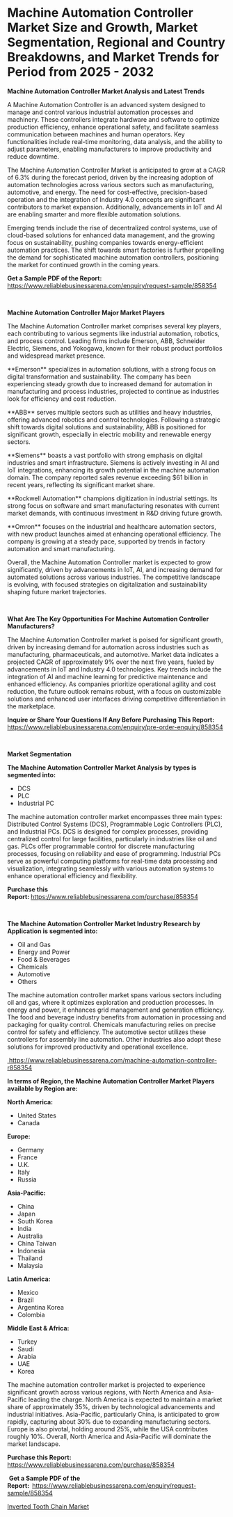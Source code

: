 <p><h1>Machine Automation Controller Market Size and Growth, Market Segmentation, Regional and Country Breakdowns, and Market Trends for Period from 2025 -  2032</h1></p><p><strong>Machine Automation Controller Market Analysis and Latest Trends</strong></p>
<p><p>A Machine Automation Controller is an advanced system designed to manage and control various industrial automation processes and machinery. These controllers integrate hardware and software to optimize production efficiency, enhance operational safety, and facilitate seamless communication between machines and human operators. Key functionalities include real-time monitoring, data analysis, and the ability to adjust parameters, enabling manufacturers to improve productivity and reduce downtime.</p><p>The Machine Automation Controller Market is anticipated to grow at a CAGR of 6.3% during the forecast period, driven by the increasing adoption of automation technologies across various sectors such as manufacturing, automotive, and energy. The need for cost-effective, precision-based operation and the integration of Industry 4.0 concepts are significant contributors to market expansion. Additionally, advancements in IoT and AI are enabling smarter and more flexible automation solutions. </p><p>Emerging trends include the rise of decentralized control systems, use of cloud-based solutions for enhanced data management, and the growing focus on sustainability, pushing companies towards energy-efficient automation practices. The shift towards smart factories is further propelling the demand for sophisticated machine automation controllers, positioning the market for continued growth in the coming years.</p></p>
<p><strong>Get a Sample PDF of the Report:&nbsp;</strong> <a href="https://www.reliablebusinessarena.com/enquiry/request-sample/858354?utm_campaign=2868&utm_medium=2&utm_source=Github&utm_content=ia&utm_term=08042025&utm_id=machine-automation-controller">https://www.reliablebusinessarena.com/enquiry/request-sample/858354</a></p>
<p>&nbsp;</p>
<p><strong>Machine Automation Controller Major Market Players</strong></p>
<p><p>The Machine Automation Controller market comprises several key players, each contributing to various segments like industrial automation, robotics, and process control. Leading firms include Emerson, ABB, Schneider Electric, Siemens, and Yokogawa, known for their robust product portfolios and widespread market presence. </p><p>**Emerson** specializes in automation solutions, with a strong focus on digital transformation and sustainability. The company has been experiencing steady growth due to increased demand for automation in manufacturing and process industries, projected to continue as industries look for efficiency and cost reduction.</p><p>**ABB** serves multiple sectors such as utilities and heavy industries, offering advanced robotics and control technologies. Following a strategic shift towards digital solutions and sustainability, ABB is positioned for significant growth, especially in electric mobility and renewable energy sectors. </p><p>**Siemens** boasts a vast portfolio with strong emphasis on digital industries and smart infrastructure. Siemens is actively investing in AI and IoT integrations, enhancing its growth potential in the machine automation domain. The company reported sales revenue exceeding $61 billion in recent years, reflecting its significant market share.</p><p>**Rockwell Automation** champions digitization in industrial settings. Its strong focus on software and smart manufacturing resonates with current market demands, with continuous investment in R&D driving future growth.</p><p>**Omron** focuses on the industrial and healthcare automation sectors, with new product launches aimed at enhancing operational efficiency. The company is growing at a steady pace, supported by trends in factory automation and smart manufacturing.</p><p>Overall, the Machine Automation Controller market is expected to grow significantly, driven by advancements in IoT, AI, and increasing demand for automated solutions across various industries. The competitive landscape is evolving, with focused strategies on digitalization and sustainability shaping future market trajectories.</p></p>
<p>&nbsp;</p>
<p><strong>What Are The Key Opportunities For Machine Automation Controller Manufacturers?</strong></p>
<p><p>The Machine Automation Controller market is poised for significant growth, driven by increasing demand for automation across industries such as manufacturing, pharmaceuticals, and automotive. Market data indicates a projected CAGR of approximately 9% over the next five years, fueled by advancements in IoT and Industry 4.0 technologies. Key trends include the integration of AI and machine learning for predictive maintenance and enhanced efficiency. As companies prioritize operational agility and cost reduction, the future outlook remains robust, with a focus on customizable solutions and enhanced user interfaces driving competitive differentiation in the marketplace.</p></p>
<p><strong>Inquire or Share Your Questions If Any Before Purchasing This Report:</strong> <a href="https://www.reliablebusinessarena.com/enquiry/pre-order-enquiry/858354?utm_campaign=2868&utm_medium=2&utm_source=Github&utm_content=ia&utm_term=08042025&utm_id=machine-automation-controller">https://www.reliablebusinessarena.com/enquiry/pre-order-enquiry/858354</a></p>
<p>&nbsp;</p>
<p><strong>Market Segmentation</strong></p>
<p><strong>The Machine Automation Controller Market Analysis by types is segmented into:</strong></p>
<p><ul><li>DCS</li><li>PLC</li><li>Industrial PC</li></ul></p>
<p><p>The machine automation controller market encompasses three main types: Distributed Control Systems (DCS), Programmable Logic Controllers (PLC), and Industrial PCs. DCS is designed for complex processes, providing centralized control for large facilities, particularly in industries like oil and gas. PLCs offer programmable control for discrete manufacturing processes, focusing on reliability and ease of programming. Industrial PCs serve as powerful computing platforms for real-time data processing and visualization, integrating seamlessly with various automation systems to enhance operational efficiency and flexibility.</p></p>
<p><strong>Purchase this Report:&nbsp;</strong><a href="https://www.reliablebusinessarena.com/purchase/858354?utm_campaign=2868&utm_medium=2&utm_source=Github&utm_content=ia&utm_term=08042025&utm_id=machine-automation-controller">https://www.reliablebusinessarena.com/purchase/858354</a></p>
<p>&nbsp;</p>
<p><strong>The Machine Automation Controller Market Industry Research by Application is segmented into:</strong></p>
<p><ul><li>Oil and Gas</li><li>Energy and Power</li><li>Food & Beverages</li><li>Chemicals</li><li>Automotive</li><li>Others</li></ul></p>
<p><p>The machine automation controller market spans various sectors including oil and gas, where it optimizes exploration and production processes. In energy and power, it enhances grid management and generation efficiency. The food and beverage industry benefits from automation in processing and packaging for quality control. Chemicals manufacturing relies on precise control for safety and efficiency. The automotive sector utilizes these controllers for assembly line automation. Other industries also adopt these solutions for improved productivity and operational excellence.</p></p>
<p><a href="https://www.reliablebusinessarena.com/machine-automation-controller-r858354?utm_campaign=2868&utm_medium=2&utm_source=Github&utm_content=ia&utm_term=08042025&utm_id=machine-automation-controller">&nbsp;https://www.reliablebusinessarena.com/machine-automation-controller-r858354</a></p>
<p><strong>In terms of Region, the Machine Automation Controller Market Players available by Region are:</strong></p>
<p>
    <p> <strong> North America: </strong>
        <ul>
            <li>United States</li>
            <li>Canada</li>
        </ul>
        </p> 
    <p> <strong> Europe: </strong>
        <ul>
            <li>Germany</li>
            <li>France</li>
            <li>U.K.</li>
            <li>Italy</li>
            <li>Russia</li>
        </ul>
        </p> 
    <p> <strong> Asia-Pacific: </strong>
        <ul>
            <li>China</li>
            <li>Japan</li>
            <li>South Korea</li>
            <li>India</li>
            <li>Australia</li>
            <li>China Taiwan</li>
            <li>Indonesia</li>
            <li>Thailand</li>
            <li>Malaysia</li>
        </ul>
        </p> 
    <p> <strong> Latin America: </strong>
        <ul>
            <li>Mexico</li>
            <li>Brazil</li>
            <li>Argentina Korea</li>
            <li>Colombia</li>
        </ul>
        </p> 
    <p> <strong> Middle East & Africa: </strong>
        <ul>
            <li>Turkey</li>
            <li>Saudi</li>
            <li>Arabia</li>
            <li>UAE</li>
            <li>Korea</li>
        </ul>
    </p>
    </p>
<p><p>The machine automation controller market is projected to experience significant growth across various regions, with North America and Asia-Pacific leading the charge. North America is expected to maintain a market share of approximately 35%, driven by technological advancements and industrial initiatives. Asia-Pacific, particularly China, is anticipated to grow rapidly, capturing about 30% due to expanding manufacturing sectors. Europe is also pivotal, holding around 25%, while the USA contributes roughly 10%. Overall, North America and Asia-Pacific will dominate the market landscape.</p></p>
<p><strong>Purchase this Report: </strong><a href="https://www.reliablebusinessarena.com/purchase/858354?utm_campaign=2868&utm_medium=2&utm_source=Github&utm_content=ia&utm_term=08042025&utm_id=machine-automation-controller">https://www.reliablebusinessarena.com/purchase/858354</a></p>
<p>&nbsp;<strong>Get a Sample PDF of the Report:&nbsp;&nbsp;</strong><a href="https://www.reliablebusinessarena.com/enquiry/request-sample/858354?utm_campaign=2868&utm_medium=2&utm_source=Github&utm_content=ia&utm_term=08042025&utm_id=machine-automation-controller">https://www.reliablebusinessarena.com/enquiry/request-sample/858354</a></p>
<p><strong></strong></p>
<p><p><a href="https://github.com/lehumiston1971679/Market-Research-Report-List-1/blob/main/inverted-tooth-chain-market.md?utm_campaign=2868&utm_medium=2&utm_source=Github&utm_content=ia&utm_term=08042025&utm_id=machine-automation-controller">Inverted Tooth Chain Market</a></p></p>